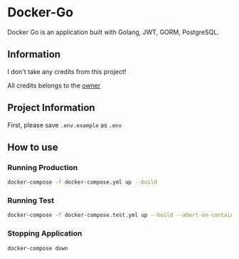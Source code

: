# Docker-Go

Docker Go is an application built with Golang, JWT, GORM, PostgreSQL.

## Information

I don't take any credits from this project!

All credits belongs to the [owner](https://levelup.gitconnected.com/crud-restful-api-with-go-gorm-jwt-postgres-mysql-and-testing-460a85ab7121)

## Project Information

First, please save ``.env.example`` as ``.env``

## How to use

### Running Production

```bash
docker-compose -f docker-compose.yml up --build
```

### Running Test

```bash
docker-compose -f docker-compose.test.yml up --build --abort-on-container-exit
```

### Stopping Application

```bash
docker-compose down
```